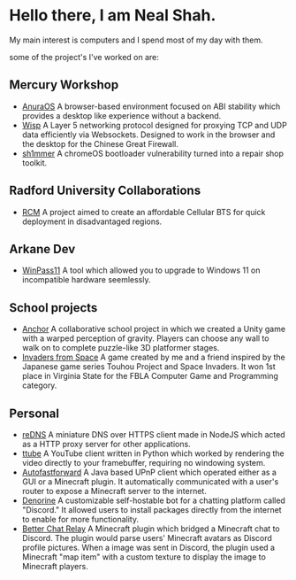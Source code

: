 #  Hello there, I am Neal Shah. 
My main interest is computers and I spend most of my day with them.

some of the project's I've worked on are:

## Mercury Workshop
- [AnuraOS](/Anura) A browser-based environment focused on ABI stability which provides a desktop like experience without a backend.
- [Wisp](/wisp) A Layer 5 networking protocol designed for proxying TCP and UDP data efficiently via Websockets. Designed to work in the browser and the desktop for the Chinese Great Firewall.
- [sh1mmer](/sh1mmer) A chromeOS bootloader vulnerability turned into a repair shop toolkit.

## Radford University Collaborations
- [RCM](/RCM) A project aimed to create an affordable Cellular BTS for quick deployment in disadvantaged regions.

## Arkane Dev
- [WinPass11](/WinPass11) A tool which allowed you to upgrade to Windows 11 on incompatible hardware seemlessly.

## School projects
- [Anchor](/Anchor) A collaborative school project in which we created a Unity game with a warped perception of gravity. Players can choose any wall to walk on to complete puzzle-like 3D platformer stages.
- [Invaders from Space](/IfS) A game created by me and a friend inspired by the Japanese game series Touhou Project and Space Invaders. It won 1st place in Virginia State for the FBLA Computer Game and Programming category.

## Personal
- [reDNS](/reDNS) A miniature DNS over HTTPS client made in NodeJS which acted as a HTTP proxy server for other applications.
- [ttube](/ttube) A YouTube client written in Python which worked by rendering the video directly to your framebuffer, requiring no windowing system.
- [Autofastforward](/aff) A Java based UPnP client which operated either as a GUI or a Minecraft plugin. It automatically communicated with a user's router to expose a Minecraft server to the internet.
- [Denorine](/Denorine) A customizable self-hostable bot for a chatting platform called "Discord." It allowed users to install packages directly from the internet to enable for more functionality.
- [Better Chat Relay](/BCR) A Minecraft plugin which bridged a Minecraft chat to Discord. The plugin would parse users' Minecraft avatars as Discord profile pictures. When a image was sent in Discord, the plugin used a Minecraft "map item" with a custom texture to display the image to Minecraft players.

